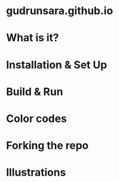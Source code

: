 # gudrunsara.github.io

# What is it? 

# Installation & Set Up

# Build & Run

# Color codes 

# Forking the repo 

# Illustrations



